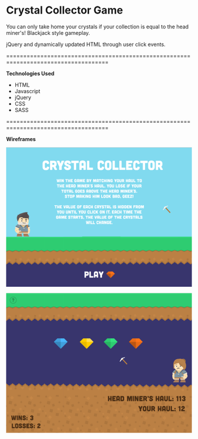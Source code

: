 # Crystal Collector Game

You can only take home your crystals if your collection is equal to the head miner's! Blackjack style gameplay.

jQuery and dynamically updated HTML through user click events.

====================================================================================

**Technologies Used**
- HTML
- Javascript
- jQuery
- CSS
- SASS

====================================================================================

**Wireframes**

![Static Wireframe: Start](assets/images/wireframe_start_crystal.png)

![Static Wireframe: Game Play](assets/images/wireframe_play_crystal.png)